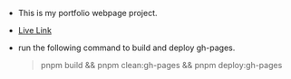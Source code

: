 - This is my portfolio webpage project.
- [Live Link](https://maykhine.github.io/portfolio/)
- run the following command to build and deploy gh-pages.

  > pnpm build && pnpm clean:gh-pages && pnpm deploy:gh-pages
